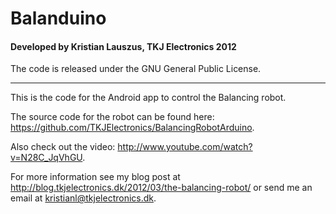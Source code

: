 # Balanduino
#### Developed by Kristian Lauszus, TKJ Electronics 2012

The code is released under the GNU General Public License.
_________

This is the code for the Android app to control the Balancing robot.

The source code for the robot can be found here: <https://github.com/TKJElectronics/BalancingRobotArduino>.

Also check out the video: <http://www.youtube.com/watch?v=N28C_JqVhGU>.

For more information see my blog post at <http://blog.tkjelectronics.dk/2012/03/the-balancing-robot/> or send me an email at <kristianl@tkjelectronics.dk>.